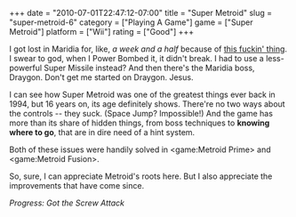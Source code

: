 +++
date = "2010-07-01T22:47:12-07:00"
title = "Super Metroid"
slug = "super-metroid-6"
category = ["Playing A Game"]
game = ["Super Metroid"]
platform = ["Wii"]
rating = ["Good"]
+++

I got lost in Maridia for, like, <i>a week and a half</i> because of <a href="http://www.youtube.com/watch?v=soUZ9gY4erw#t=6m20s">this fuckin' thing</a>.  I swear to god, when I Power Bombed it, it didn't break.  I had to use a less-powerful Super Missile instead?  And then there's the Maridia boss, Draygon.  Don't get me started on Draygon.  Jesus.

I can see how Super Metroid was one of the greatest things ever back in 1994, but 16 years on, its age definitely shows.  There're no two ways about the controls -- they suck.  (Space Jump?  Impossible!)  And the game has more than its share of hidden things, from boss techniques to <b>knowing where to go</b>, that are in dire need of a hint system.

Both of these issues were handily solved in <game:Metroid Prime> and <game:Metroid Fusion>.

So, sure, I can appreciate Metroid's roots here.  But I also appreciate the improvements that have come since.

<i>Progress: Got the Screw Attack</i>